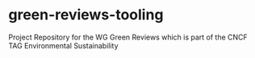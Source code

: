 # green-reviews-tooling
Project Repository for the WG Green Reviews which is part of the CNCF TAG Environmental Sustainability
